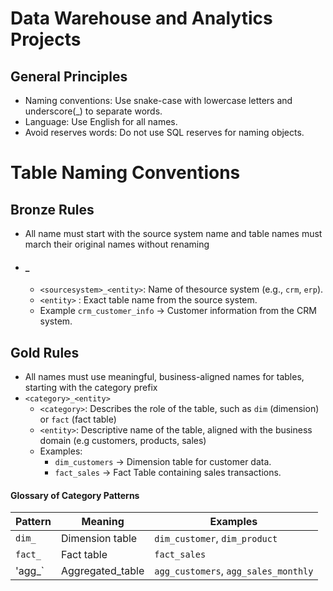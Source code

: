 # Data Warehouse and Analytics Projects 

## General Principles 
-  Naming conventions: Use snake-case with lowercase letters and underscore(_) to separate words.
-  Language: Use English for all names.
-  Avoid reserves words: Do not use SQL reserves for naming objects. 

# Table Naming Conventions
## Bronze Rules 
-  All name must start with the source system name and table names must march their original names without renaming
-  #### <sourcesystem>_<entity> 
      -  `<sourcesystem>_<entity>`: Name of thesource system (e.g., `crm`, `erp`).
      -  `<entity>` : Exact table name from the source system.
      -  Example `crm_customer_info` → Customer information from the CRM system.
   
## Gold Rules 
-  All names must use meaningful, business-aligned names for tables, starting with the category prefix
-  `<category>_<entity>`
      - `<category>`: Describes the role of the table, such as `dim` (dimension) or `fact` (fact table)
      - `<entity>`: Descriptive name of the table, aligned with the business domain (e.g customers, products, sales)
      -  Examples: 
            -  `dim_customers` → Dimension table for customer data. 
            -  `fact_sales` → Fact Table containing sales transactions.

  #### Glossary of Category Patterns

  | Pattern | Meaning | Examples | 
  | --------  | ------- | -------- |
  | `dim_` | Dimension table | `dim_customer`, `dim_product` |
  | `fact_` | Fact table | `fact_sales` |
  | 'agg_` | Aggregated_table | `agg_customers`, `agg_sales_monthly` |
            
  
